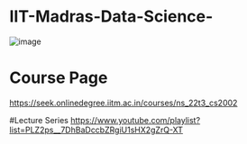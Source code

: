 # IIT-Madras-Data-Science-
![image](https://user-images.githubusercontent.com/772783/193458489-130bd3ba-a2b3-44fa-93d5-8bc5c58d32cd.png)

# Course Page
https://seek.onlinedegree.iitm.ac.in/courses/ns_22t3_cs2002


#Lecture Series
https://www.youtube.com/playlist?list=PLZ2ps__7DhBaDccbZRgiU1sHX2gZrQ-XT

